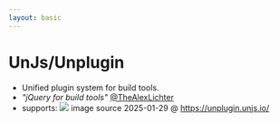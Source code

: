 ```yaml
---
layout: basic
---
```


<h1>
    <simple-icons:unjs class="baseColor mr-2" />UnJs/Unplugin
</h1>

<!-- <WindowWrapper max-height>
  <iframe
    height="100%"
    src="https://unplugin.unjs.io/"
    width="100%"
  />
</WindowWrapper> -->

<v-clicks>

- Unified plugin system for build tools.
- _"jQuery for build tools"_ [@TheAlexLichter](https://www.lichter.io/)
- <span class="block">supports:</span>
  <img src="/assets/supported-build-tools-from-unplugin.unjs.io.png" class="block" />
  <span class="block text-right text-xs">image source 2025-01-29 @ https://unplugin.unjs.io/</span>

</v-clicks>
